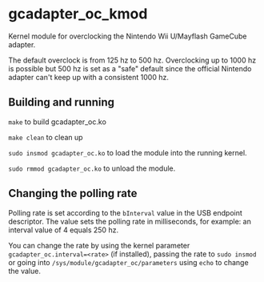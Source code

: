 # gcadapter_oc_kmod

Kernel module for overclocking the Nintendo Wii U/Mayflash GameCube adapter.

The default overclock is from 125 hz to 500 hz. Overclocking up to 1000 hz is possible but 500 hz is set as a "safe" default since the official Nintendo adapter can't keep up with a consistent 1000 hz.

## Building and running

`make` to build gcadapter_oc.ko

`make clean` to clean up

`sudo insmod gcadapter_oc.ko` to load the module into the running kernel.

`sudo rmmod gcadapter_oc.ko` to unload the module.

## Changing the polling rate

Polling rate is set according to the `bInterval` value in the USB endpoint descriptor. The value sets the polling rate in milliseconds, for example: an interval value of 4 equals 250 hz.

You can change the rate by using the kernel parameter `gcadapter_oc.interval=<rate>` (if installed), passing the rate to `sudo insmod` or going into `/sys/module/gcadapter_oc/parameters` using `echo` to change the value.